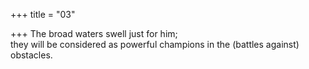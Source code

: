 +++
title = "03"

+++
The broad waters swell just for him;  
they will be considered as powerful champions in the (battles against)  obstacles.  